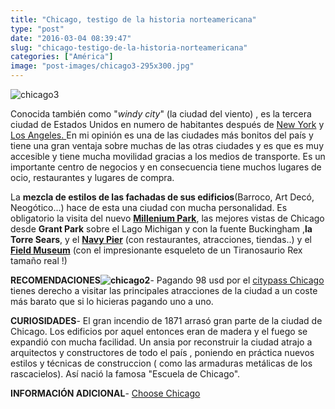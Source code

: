 ```yaml
---
title: "Chicago, testigo de la historia norteamericana"
type: "post"
date: "2016-03-04 08:39:47"
slug: "chicago-testigo-de-la-historia-norteamericana"
categories: ["América"]
image: "post-images/chicago3-295x300.jpg"
---
```


![chicago3](post-images/chicago3-295x300.jpg)  
  
Conocida también como "*windy city*" (la ciudad del viento) , es la tercera ciudad de Estados Unidos en numero de habitantes después de [New York](http://www.missviajes.com/new-york-new-york-5000) y [Los Angeles](http://www.missviajes.com/angeles-sueno-americano-2293433)[. ](http://37.139.23.144/angeles-sueno-americano-2293433) En mi opinión es una de las ciudades más bonitos del país y tiene una gran ventaja sobre muchas de las otras ciudades y es que es muy accesible y tiene mucha movilidad gracias a los medios de transporte. Es un importante centro de negocios y en consecuencia tiene muchos lugares de ocio, restaurantes y lugares de compra.  
  
La **mezcla de estilos de las fachadas de sus edificios**(Barroco, Art Decó, Neogótico...) hace de esta una ciudad con mucha personalidad. Es obligatorio la visita del nuevo **[Millenium Park](http://www.millenniumpark.org/)**, las mejores vistas de Chicago desde **Grant Park** sobre el Lago Michigan y con la fuente Buckingham ,**la Torre Sears**, y el **[Navy Pier](http://www.navypier.com/)** (con restaurantes, atracciones, tiendas..) y el [**Field Museum**](http://www.fieldmuseum.org/) (con el impresionante esqueleto de un Tiranosaurio Rex tamaño real !)  
  
**RECOMENDACIONES![chicago2](post-images/chicago2-300x200.jpg)**- Pagando 98 usd por el [citypass Chicago](http://es.citypass.com/chicago?mv_source=rkg&adpos=1t1&creative=97357253789&device=c&matchtype=e&network=g&gclid=COzEx8LNpssCFYoEwwodBkoLFw&cp_overref=https%3A%2F%2Fwww.google.es%2F) tienes derecho a visitar las principales atracciones de la ciudad a un coste más barato que si lo hicieras pagando uno a uno.

**CURIOSIDADES**- El gran incendio de 1871 arrasó gran parte de la ciudad de Chicago. Los edificios por aquel entonces eran de madera y el fuego se expandió con mucha facilidad. Un ansia por reconstruir la ciudad atrajo a arquitectos y constructores de todo el país , poniendo en práctica nuevos estilos y técnicas de construccion ( como las armaduras metálicas de los rascacielos). Así nació la famosa "Escuela de Chicago".

**INFORMACIÓN ADICIONAL**- [Choose Chicago](http://www.choosechicago.com/es/)